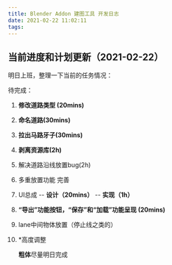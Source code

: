 ```yaml
---
title: Blender Addon 建图工具 开发日志
date: 2021-02-22 11:02:11
tags:
---
```


## 当前进度和计划更新（2021-02-22）

明日上班，整理一下当前的任务情况：

待完成：

1. **修改道路类型 (20mins)**

2. **命名道路(30mins)**

3. **拉出马路牙子(30mins)**

4. **剥离资源库(2h)**

5. 解决道路沿线放置bug(2h)

6. 多重放置功能 完善

7. UI总成 -- **设计（20mins）** -- **实现（1h）**

8. **“导出”功能按钮，“保存”和“加载”功能呈现 (20mins)**

9. lane中间物体放置（停止线之类的）

10. *高度调整

    **粗体**尽量明日完成

